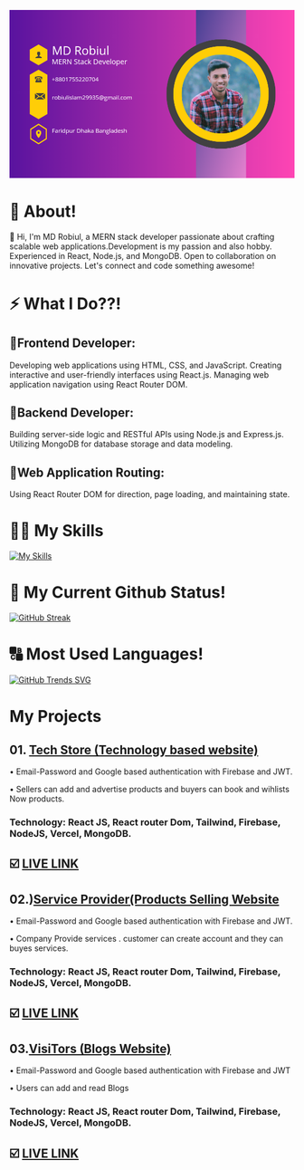 

![Header](https://raw.githubusercontent.com/Robiul704/Robiul704/main/20231209_005523_0000.png)

# 💬 About!
👋 Hi, I'm MD Robiul, a MERN stack developer passionate about crafting scalable web applications.Development is my passion and also hobby. Experienced in React, Node.js, and MongoDB. Open to collaboration on innovative projects. Let's connect and code something awesome!


# ⚡ What I Do??!

##  🔑Frontend Developer:
Developing web applications using HTML, CSS, and JavaScript.
Creating interactive and user-friendly interfaces using React.js.
Managing web application navigation using React Router DOM.

##  🔑Backend Developer:
Building server-side logic and RESTful APIs using Node.js and Express.js.
Utilizing MongoDB for database storage and data modeling.

##  🔑Web Application Routing:
Using React Router DOM for direction, page loading, and maintaining state.


# 🔧🔨 My Skills
[![My Skills](https://skillicons.dev/icons?i=mongodb,js,react,github,nodejs,nextjs,firebase,html,css,tailwind,vercel,vite,vscode,instagram,linkedin,netlify,regex,materialui,figma&theme=light)](https://skillicons.dev)

#  🚩 My Current Github Status!

[![GitHub Streak](https://github-readme-streak-stats.herokuapp.com?user=Robiul704&theme=dark&date_format=j%20M%5B%20Y%5D)](https://git.io/streak-stats)

#  🔠 Most Used Languages!


[![GitHub Trends SVG](https://api.githubtrends.io/user/svg/Robiul704/langs?time_range=one_year&theme=bright_lights)](https://githubtrends.io)

# My Projects

## 01. [Tech Store (Technology based website)](https://https://brand-shop-39abd.web.app/)
• Email-Password and Google based authentication with Firebase and JWT.

• Sellers can add and advertise products and buyers can book and wihlists Now products.
### Technology: React JS, React router Dom, Tailwind, Firebase, NodeJS, Vercel, MongoDB.

## ☑️ [LIVE LINK](https://https://brand-shop-39abd.web.app/)
  
## 02.)[Service Provider(Products Selling Website](https://dimple-firebase-e6967.web.app/)
• Email-Password and Google based authentication with Firebase and JWT.

• Company Provide services . customer can create account and they can buyes services.
### Technology: React JS, React router Dom, Tailwind, Firebase, NodeJS, Vercel, MongoDB.
## ☑️ [LIVE LINK](https://dimple-firebase-e6967.web.app/)

## 03.[VisiTors (Blogs Website)](https://agni-2-31315.web.app/)
• Email-Password and Google based authentication with Firebase and JWT

• Users can add and read Blogs
### Technology: React JS, React router Dom, Tailwind, Firebase, NodeJS, Vercel, MongoDB.
## ☑️ [LIVE LINK](https://agni-2-31315.web.app/)








